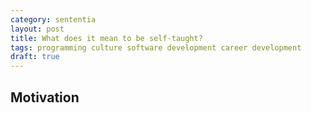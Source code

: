 ```yaml
---
category: sententia
layout: post
title: What does it mean to be self-taught?
tags: programming culture software development career development
draft: true
---
```


## Motivation
